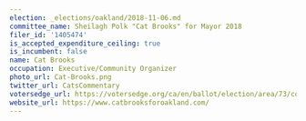```yaml
---
election: _elections/oakland/2018-11-06.md
committee_name: Sheilagh Polk "Cat Brooks" for Mayor 2018
filer_id: '1405474'
is_accepted_expenditure_ceiling: true
is_incumbent: false
name: Cat Brooks
occupation: Executive/Community Organizer
photo_url: Cat-Brooks.png
twitter_url: CatsCommentary
votersedge_url: https://votersedge.org/ca/en/ballot/election/area/73/contests/contest/17342/candidate/139768?&county=alameda%20county&election_authority_id=1
website_url: https://www.catbrooksforoakland.com/
---
```

